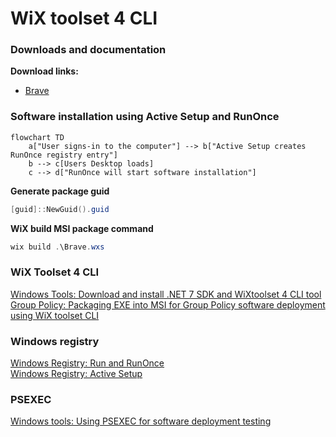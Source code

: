 # WiX toolset 4 CLI
### <b>Downloads and documentation</b>
<b>Download links:</b> <br />
* [Brave](https://github.com/brave/brave-browser) <br />

### <b>Software installation using Active Setup and RunOnce</b>
```mermaid
flowchart TD
    a["User signs-in to the computer"] --> b["Active Setup creates RunOnce registry entry"]
    b --> c[Users Desktop loads]
    c --> d["RunOnce will start software installation"]
```

<b>Generate package guid</b>
```powershell
[guid]::NewGuid().guid
```

<b>WiX build MSI package command</b>
```powershell
wix build .\Brave.wxs
```

### <b>WiX Toolset 4 CLI</b><br />
[Windows Tools: Download and install .NET 7 SDK and WiXtoolset 4 CLI tool](https://youtu.be/ukrIlmadTjw) <br />
[Group Policy: Packaging EXE into MSI for Group Policy software deployment using WiX toolset CLI](https://youtu.be/pZ42XS2Ucsg) <br />

### <b>Windows registry</b><br />
[Windows Registry: Run and RunOnce](https://youtu.be/zgFzCq5uEPw) <br />
[Windows Registry: Active Setup](https://youtu.be/HrVJ7wdvfmo) <br />

### <b>PSEXEC</b><br />
[Windows tools: Using PSEXEC for software deployment testing](https://youtu.be/9ywdTna_TLc) <br />